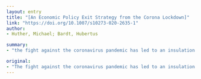 ```yaml
---
layout: entry
title: "[An Economic Policy Exit Strategy from the Corona Lockdown]"
link: "https://doi.org/10.1007/s10273-020-2635-1"
author:
- Huther, Michael; Bardt, Hubertus

summary:
- "the fight against the coronavirus pandemic has led to an insulation of social and economic life. Important areas of the industry and service sectors were partially or completely shutdown. A resumption of activity should happen as soon as possible, once the medical pre-conditions have been established and are met. The economy's restart requires the relaunch of public infrastructure. We need clear signals on a planned schedule."

original:
- "The fight against the coronavirus pandemic has led to an insulation of social and economic life and will have considerable economic consequences. Important areas of the industry and service sectors were partially or completely shutdown. A resumption of activity should happen as soon as possible, once the medical pre-conditions have been established and are met. This requires a clear exit strategy and following several steps to return to previous welfare and growth data levels. After securing survival during this crisis via various liquidity lines and bridging loans, the economy's restart requires the relaunch of public infrastructure, especially of schools and kindergartens. To facilitate a coordinated and synchronised restart of complex industrial value chains, we need clear signals on a planned schedule. A tax policy driven departure signal and a demand side focused growth programme could make an important contribution to a new economic dynamic after the crisis."
---
```



